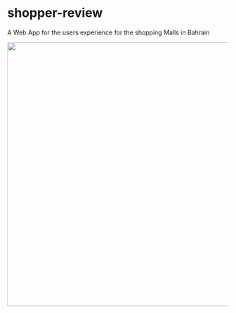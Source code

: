 # shopper-review
A Web App for the users experience for the shopping Malls in Bahrain 

<img src="https://i.imgur.com/ubSIR4m.png" width="600">
